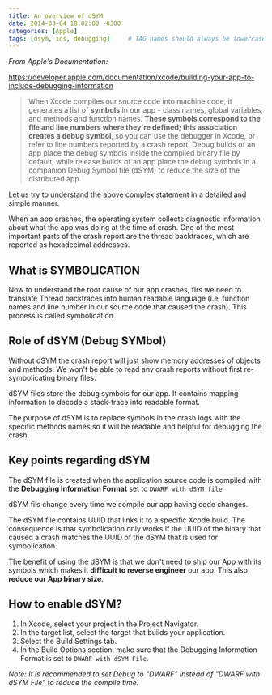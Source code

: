 ```yaml
---
title: An overview of dSYM
date: 2014-03-04 18:02:00 -0300
categories: [Apple]
tags: [dsym, ios, debugging]     # TAG names should always be lowercase
---
```


_From Apple's Documentation:_

https://developer.apple.com/documentation/xcode/building-your-app-to-include-debugging-information


> When Xcode compiles our source code into machine code, it generates a list of **symbols** in our app -  class names, global variables, and methods and function names. **These symbols correspond to the file and line numbers where they're defined; this association creates a debug symbol**, so you can use the debugger in Xcode, or refer to line numbers reported by a crash report. Debug builds of an app place the debug symbols inside the compiled binary file by default, while release builds of an app place the debug symbols in a companion Debug Symbol file (dSYM) to reduce the size of the distributed app.


Let us try to understand the above complex statement in a detailed and simple manner.

When an app crashes, the operating system collects diagnostic information about what the app was doing at the time of crash. One of the most important parts of the crash report are the thread backtraces, which are reported as hexadecimal addresses.

## What is SYMBOLICATION

Now to understand the root cause of our app crashes, firs we need to translate Thread backtraces into human readable language (i.e. function names and line number in our source code that caused the crash). This process is called symbolication.

## Role of dSYM (Debug SYMbol)

Without dSYM the crash report will just show memory addresses of objects and methods. We won't be able to read any crash reports without first re-symbolicating binary files.

dSYM files store the debug symbols for our app. It contains mapping information to decode a stack-trace into readable format.

The purpose of dSYM is to replace symbols in the crash logs with the specific methods names so it will be readable and helpful for debugging the crash.

## Key points regarding dSYM

The dSYM file is created when the application source code is compiled with the **Debugging Information Format** set to `DWARF with dSYM file`

dSYM fils change every time we compile our app having code changes.

The dSYM file contains UUID that links it to a specific Xcode build. The consequence is that symbolication only works if the UUID of the binary that caused a crash matches the UUID of the dSYM that is used for symbolication.

The benefit of using the dSYM is that we don't need to ship our App with its symbols which makes it **difficult to reverse engineer** our app. This also **reduce our App binary size**.

## How to enable dSYM?

1. In Xcode, select your project in the Project Navigator.
2. In the target list, select the target that builds your application.
3. Select the Build Settings tab.
4. In the Build Options section, make sure that the Debugging Information Format is set to `DWARF with dSYM File`.

_Note: It is recommended to set Debug to "DWARF" instead of "DWARF with dSYM File" to reduce the compile time._
